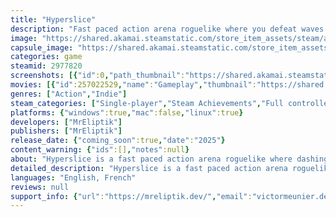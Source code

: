 ```yaml
---
title: "Hyperslice"
description: "Fast paced action arena roguelike where you defeat waves of enemies using your dash. Slice through enemies or push them to survive. Upgrade and buy abilities throughout your run to turn your ship into a killing machine."
image: "https://shared.akamai.steamstatic.com/store_item_assets/steam/apps/2977820/header.jpg?t=1731617051"
capsule_image: "https://shared.akamai.steamstatic.com/store_item_assets/steam/apps/2977820/f936dce0f505f01eef48a8a7c2318d7dcc07b40b/capsule_231x87.jpg?t=1731617051"
categories: game
steamid: 2977820
screenshots: [{"id":0,"path_thumbnail":"https://shared.akamai.steamstatic.com/store_item_assets/steam/apps/2977820/ss_097428700dad6b2838b60ffebbf1cab1677e50bf.600x338.jpg?t=1731617051","path_full":"https://shared.akamai.steamstatic.com/store_item_assets/steam/apps/2977820/ss_097428700dad6b2838b60ffebbf1cab1677e50bf.1920x1080.jpg?t=1731617051"},{"id":1,"path_thumbnail":"https://shared.akamai.steamstatic.com/store_item_assets/steam/apps/2977820/ss_419b7ae55ab1d1c419ca0a19b87ca183ef33b281.600x338.jpg?t=1731617051","path_full":"https://shared.akamai.steamstatic.com/store_item_assets/steam/apps/2977820/ss_419b7ae55ab1d1c419ca0a19b87ca183ef33b281.1920x1080.jpg?t=1731617051"},{"id":2,"path_thumbnail":"https://shared.akamai.steamstatic.com/store_item_assets/steam/apps/2977820/ss_e15f8ab4d391d72cb4869aa7c2e5407a0bc10cc3.600x338.jpg?t=1731617051","path_full":"https://shared.akamai.steamstatic.com/store_item_assets/steam/apps/2977820/ss_e15f8ab4d391d72cb4869aa7c2e5407a0bc10cc3.1920x1080.jpg?t=1731617051"},{"id":3,"path_thumbnail":"https://shared.akamai.steamstatic.com/store_item_assets/steam/apps/2977820/ss_71e8497fd3d36997bbf83b44d1b66d04844a0ba3.600x338.jpg?t=1731617051","path_full":"https://shared.akamai.steamstatic.com/store_item_assets/steam/apps/2977820/ss_71e8497fd3d36997bbf83b44d1b66d04844a0ba3.1920x1080.jpg?t=1731617051"},{"id":4,"path_thumbnail":"https://shared.akamai.steamstatic.com/store_item_assets/steam/apps/2977820/ss_b8e3d412f63f8741acc1daefe3592c2569a2e888.600x338.jpg?t=1731617051","path_full":"https://shared.akamai.steamstatic.com/store_item_assets/steam/apps/2977820/ss_b8e3d412f63f8741acc1daefe3592c2569a2e888.1920x1080.jpg?t=1731617051"},{"id":5,"path_thumbnail":"https://shared.akamai.steamstatic.com/store_item_assets/steam/apps/2977820/ss_f8ccacf921c1167998ff31418cc55ae89162f071.600x338.jpg?t=1731617051","path_full":"https://shared.akamai.steamstatic.com/store_item_assets/steam/apps/2977820/ss_f8ccacf921c1167998ff31418cc55ae89162f071.1920x1080.jpg?t=1731617051"},{"id":6,"path_thumbnail":"https://shared.akamai.steamstatic.com/store_item_assets/steam/apps/2977820/ss_762eee5453f6be7d627d3bb1b848d89d6d254473.600x338.jpg?t=1731617051","path_full":"https://shared.akamai.steamstatic.com/store_item_assets/steam/apps/2977820/ss_762eee5453f6be7d627d3bb1b848d89d6d254473.1920x1080.jpg?t=1731617051"},{"id":7,"path_thumbnail":"https://shared.akamai.steamstatic.com/store_item_assets/steam/apps/2977820/ss_53db2a5cfadc06b8e66e126995230e2966856eec.600x338.jpg?t=1731617051","path_full":"https://shared.akamai.steamstatic.com/store_item_assets/steam/apps/2977820/ss_53db2a5cfadc06b8e66e126995230e2966856eec.1920x1080.jpg?t=1731617051"},{"id":8,"path_thumbnail":"https://shared.akamai.steamstatic.com/store_item_assets/steam/apps/2977820/ss_bb49dcf7d8d5fcf018658de870566c5663c974a7.600x338.jpg?t=1731617051","path_full":"https://shared.akamai.steamstatic.com/store_item_assets/steam/apps/2977820/ss_bb49dcf7d8d5fcf018658de870566c5663c974a7.1920x1080.jpg?t=1731617051"},{"id":9,"path_thumbnail":"https://shared.akamai.steamstatic.com/store_item_assets/steam/apps/2977820/ss_5adac838035ed49f0d433b82a60ce879bc286810.600x338.jpg?t=1731617051","path_full":"https://shared.akamai.steamstatic.com/store_item_assets/steam/apps/2977820/ss_5adac838035ed49f0d433b82a60ce879bc286810.1920x1080.jpg?t=1731617051"},{"id":10,"path_thumbnail":"https://shared.akamai.steamstatic.com/store_item_assets/steam/apps/2977820/ss_bd32d7f04412df9919ed8ff493a1e7a33b0ec985.600x338.jpg?t=1731617051","path_full":"https://shared.akamai.steamstatic.com/store_item_assets/steam/apps/2977820/ss_bd32d7f04412df9919ed8ff493a1e7a33b0ec985.1920x1080.jpg?t=1731617051"},{"id":11,"path_thumbnail":"https://shared.akamai.steamstatic.com/store_item_assets/steam/apps/2977820/ss_9d148150a88a1ae6d87f66e9f2d954e495c518b2.600x338.jpg?t=1731617051","path_full":"https://shared.akamai.steamstatic.com/store_item_assets/steam/apps/2977820/ss_9d148150a88a1ae6d87f66e9f2d954e495c518b2.1920x1080.jpg?t=1731617051"},{"id":12,"path_thumbnail":"https://shared.akamai.steamstatic.com/store_item_assets/steam/apps/2977820/ss_80f6b413ed103bf9bf56f5320d49fe6d6c71f096.600x338.jpg?t=1731617051","path_full":"https://shared.akamai.steamstatic.com/store_item_assets/steam/apps/2977820/ss_80f6b413ed103bf9bf56f5320d49fe6d6c71f096.1920x1080.jpg?t=1731617051"},{"id":13,"path_thumbnail":"https://shared.akamai.steamstatic.com/store_item_assets/steam/apps/2977820/ss_789b3d460843ce08fb8e57bb0df184e94fec4afa.600x338.jpg?t=1731617051","path_full":"https://shared.akamai.steamstatic.com/store_item_assets/steam/apps/2977820/ss_789b3d460843ce08fb8e57bb0df184e94fec4afa.1920x1080.jpg?t=1731617051"},{"id":14,"path_thumbnail":"https://shared.akamai.steamstatic.com/store_item_assets/steam/apps/2977820/ss_e2a29f7e11adcdfb389c365b19625333b5af250b.600x338.jpg?t=1731617051","path_full":"https://shared.akamai.steamstatic.com/store_item_assets/steam/apps/2977820/ss_e2a29f7e11adcdfb389c365b19625333b5af250b.1920x1080.jpg?t=1731617051"},{"id":15,"path_thumbnail":"https://shared.akamai.steamstatic.com/store_item_assets/steam/apps/2977820/ss_3a875b0cb1f80f811b75f4405c4c64aa3f5b5314.600x338.jpg?t=1731617051","path_full":"https://shared.akamai.steamstatic.com/store_item_assets/steam/apps/2977820/ss_3a875b0cb1f80f811b75f4405c4c64aa3f5b5314.1920x1080.jpg?t=1731617051"}]
movies: [{"id":257022529,"name":"Gameplay","thumbnail":"https://shared.akamai.steamstatic.com/store_item_assets/steam/apps/257022529/7fad090082824eb0b2c7bdcdd2d5ac40ece5eb17/movie_600x337.jpg?t=1729968407","webm":{"480":"http://video.akamai.steamstatic.com/store_trailers/257022529/movie480_vp9.webm?t=1729968407","max":"http://video.akamai.steamstatic.com/store_trailers/257022529/movie_max_vp9.webm?t=1729968407"},"mp4":{"480":"http://video.akamai.steamstatic.com/store_trailers/257022529/movie480.mp4?t=1729968407","max":"http://video.akamai.steamstatic.com/store_trailers/257022529/movie_max.mp4?t=1729968407"},"highlight":true}]
genres: ["Action","Indie"]
steam_categories: ["Single-player","Steam Achievements","Full controller support","Steam Cloud","Steam Leaderboards"]
platforms: {"windows":true,"mac":false,"linux":true}
developers: ["MrEliptik"]
publishers: ["MrEliptik"]
release_date: {"coming_soon":true,"date":"2025"}
content_warning: {"ids":[],"notes":null}
about: "Hyperslice is a fast paced action arena roguelike where dashing is your main weapon. You slice through enemies to kill them and push them to turn them into projectiles.<br><br>Upgrade your ship and buy abilities throughout your run to turn your ship into a killing machine.<h2 class=\"bb_tag\">Slice through enemies &amp; push them</h2><img class=\"bb_img\" src=\"https://shared.akamai.steamstatic.com/store_item_assets/steam/apps/2977820/extras/slice_push.gif?t=1731617051\" /><h2 class=\"bb_tag\">Use various abilities</h2><img class=\"bb_img\" src=\"https://shared.akamai.steamstatic.com/store_item_assets/steam/apps/2977820/extras/mine.gif?t=1731617051\" /><h2 class=\"bb_tag\">Unleash your powerful ship's ultimate</h2><img class=\"bb_img\" src=\"https://shared.akamai.steamstatic.com/store_item_assets/steam/apps/2977820/extras/ultimate.gif?t=1731617051\" /><h2 class=\"bb_tag\">Upgrade your ship</h2><img class=\"bb_img\" src=\"https://shared.akamai.steamstatic.com/store_item_assets/steam/apps/2977820/extras/upgrade.gif?t=1731617051\" />"
detailed_description: "Hyperslice is a fast paced action arena roguelike where dashing is your main weapon. You slice through enemies to kill them and push them to turn them into projectiles.<br><br>Upgrade your ship and buy abilities throughout your run to turn your ship into a killing machine.<h2 class=\"bb_tag\">Slice through enemies &amp; push them</h2><img class=\"bb_img\" src=\"https://shared.akamai.steamstatic.com/store_item_assets/steam/apps/2977820/extras/slice_push.gif?t=1731617051\" /><h2 class=\"bb_tag\">Use various abilities</h2><img class=\"bb_img\" src=\"https://shared.akamai.steamstatic.com/store_item_assets/steam/apps/2977820/extras/mine.gif?t=1731617051\" /><h2 class=\"bb_tag\">Unleash your powerful ship's ultimate</h2><img class=\"bb_img\" src=\"https://shared.akamai.steamstatic.com/store_item_assets/steam/apps/2977820/extras/ultimate.gif?t=1731617051\" /><h2 class=\"bb_tag\">Upgrade your ship</h2><img class=\"bb_img\" src=\"https://shared.akamai.steamstatic.com/store_item_assets/steam/apps/2977820/extras/upgrade.gif?t=1731617051\" />"
languages: "English, French"
reviews: null
support_info: {"url":"https://mreliptik.dev/","email":"victormeunier.dev@gmail.com"}
---
```



